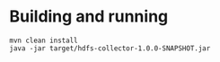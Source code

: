 # Building and running

```
mvn clean install
java -jar target/hdfs-collector-1.0.0-SNAPSHOT.jar
```
